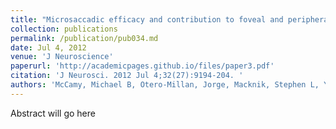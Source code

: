 ```yaml
---
title: "Microsaccadic efficacy and contribution to foveal and peripheral vision."
collection: publications
permalink: /publication/pub034.md
date: Jul 4, 2012
venue: 'J Neuroscience'
paperurl: 'http://academicpages.github.io/files/paper3.pdf'
citation: 'J Neurosci. 2012 Jul 4;32(27):9194-204. '
authors: 'McCamy, Michael B, Otero-Millan, Jorge, Macknik, Stephen L, Yang, Y, Troncoso, Xoana G, Baer, SM, Crook, SM, Martinez-Conde, Susana'
---
```

Abstract will go here

